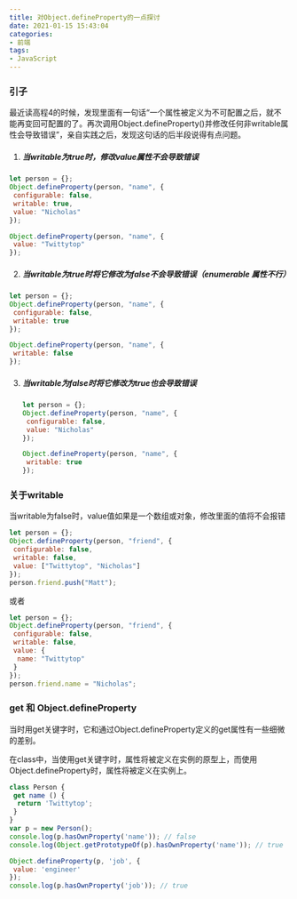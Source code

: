 ```yaml
---
title: 对Object.defineProperty的一点探讨
date: 2021-01-15 15:43:04
categories:
- 前端
tags:
- JavaScript
---
```


### 引子

最近读高程4的时候，发现里面有一句话“一个属性被定义为不可配置之后，就不能再变回可配置的了。再次调用Object.defineProperty()并修改任何非writable属性会导致错误”，亲自实践之后，发现这句话的后半段说得有点问题。



1. ##### 当writable为true时，修改value属性不会导致错误

```javascript
let person = {};
Object.defineProperty(person, "name", {
 configurable: false,
 writable: true,
 value: "Nicholas"
});

Object.defineProperty(person, "name", {
 value: "Twittytop"
});
```

2. ##### 当writable为true时将它修改为false不会导致错误（enumerable 属性不行）

```JavaScript
let person = {};
Object.defineProperty(person, "name", {
 configurable: false,
 writable: true
});

Object.defineProperty(person, "name", {
 writable: false
});
```

3. ##### 当writable为false时将它修改为true也会导致错误

   ```javascript
   let person = {};
   Object.defineProperty(person, "name", {
    configurable: false,
    value: "Nicholas"
   });
   
   Object.defineProperty(person, "name", {
    writable: true
   });
   ```

   

### 关于writable

当writable为false时，value值如果是一个数组或对象，修改里面的值将不会报错

```javascript
let person = {};
Object.defineProperty(person, "friend", {
 configurable: false,
 writable: false,
 value: ["Twittytop", "Nicholas"]
});
person.friend.push("Matt");
```

或者

```javascript
let person = {};
Object.defineProperty(person, "friend", {
 configurable: false,
 writable: false,
 value: {
  name: "Twittytop"
 }
});
person.friend.name = "Nicholas";
```



### get 和 Object.defineProperty

当时用get关键字时，它和通过Object.defineProperty定义的get属性有一些细微的差别。

在class中，当使用get关键字时，属性将被定义在实例的原型上，而使用Object.defineProperty时，属性将被定义在实例上。

```javascript
class Person {
 get name () {
  return 'Twittytop';
 }
}
var p = new Person();
console.log(p.hasOwnProperty('name')); // false
console.log(Object.getPrototypeOf(p).hasOwnProperty('name')); // true

Object.defineProperty(p, 'job', {
 value: 'engineer'
});
console.log(p.hasOwnProperty('job')); // true
```







